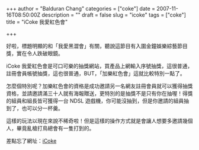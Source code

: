 +++
author = "Balduran Chang"
categories = ["coke"]
date = 2007-11-16T08:50:00Z
description = ""
draft = false
slug = "icoke"
tags = ["coke"]
title = "iCoke 我愛紅色會"

+++


好啦，標題明顯的和「我愛黑澀會」有關，聽說這節目有入圍金鐘娛樂綜藝節目獎，實在令人跌破眼鏡。

iCoke 我愛紅色會是可口可樂的抽獎網站，買產品上網輸入序號抽獎，這很普通，註冊會員帳號抽獎，這也很普通，BUT，「加樂紅色會」這就比較特別一點了。

怎麼個特別呢？加樂紅色會的資格是成功邀請另一名網友註冊會員就可以獲得抽獎資格，並請邀請滿三十人就有海報贈送，更特別的是抽獎不是只有你在抽喔！得獎的組員和組長皆可獲得一台 NDSL 遊戲機，你可能沒抽到，但是你邀請的組員抽到了，也可以分一杯羹。

這樣的玩法以現在來說不稀奇啦！但是這樣的操作方式就是會讓人想要多邀請幾個人，畢竟亂槍打鳥總會有一隻打到的。

差點忘了網址：[iCoke](http://www.icoke.com.tw/redclub/index.html)

